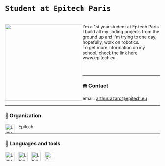# ```Student at Epitech Paris```

<br>
<img align="left" width="250px" src="https://upload.wikimedia.org/wikipedia/commons/2/2d/Epitech.png" />
I'm a 1st year student at Epitech Paris. I build all my coding projects from the ground up and I'm trying to one day, hopefully, work on robotics. <br>
To get more information on my school, check the link here: www.epitech.eu
<br> <br> <br>

---

### ☎️ Contact

email: arthur.lazaro@epitech.eu <br>

---
### 🏢 Organization

<img align="left" alt="Linux" width="30px" style="padding-right:10px;" src="https://avatars.githubusercontent.com/u/7068904?s=280&v=4" /> Epitech <br>

---

### 🧰 Languages and tools


<img align="left" alt="Linux" width="30px" style="padding-right:10px;" src="https://cdn.jsdelivr.net/gh/devicons/devicon/icons/github/github-original-wordmark.svg" />
<img align="left" alt="Linux" width="30px" style="padding-right:10px;" src="https://cdn.jsdelivr.net/gh/devicons/devicon/icons/bash/bash-original.svg" />
<img align="left" alt="Linux" width="30px" style="padding-right:10px;" src="https://cdn.jsdelivr.net/gh/devicons/devicon/icons/linux/linux-original.svg" />
<img align="left" alt="C" width="30px" style="padding-right:10px;" src="https://cdn.jsdelivr.net/gh/devicons/devicon/icons/c/c-original.svg" />
